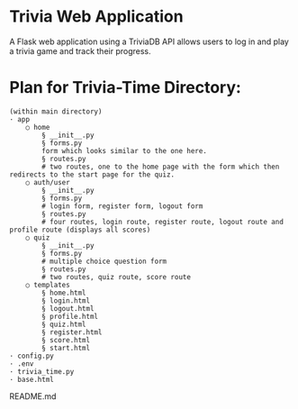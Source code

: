 # Trivia Web Application
A Flask web application using a TriviaDB API allows users to log in and play a trivia game and track their progress.


# Plan for Trivia-Time Directory: 
	(within main directory)
	· app
		○ home 
			§ __init__.py
			§ forms.py 
			form which looks similar to the one here.
			§ routes.py
			# two routes, one to the home page with the form which then redirects to the start page for the quiz.
		○ auth/user
			§ __init__.py
			§ forms.py
			# login form, register form, logout form
			§ routes.py
			# four routes, login route, register route, logout route and profile route (displays all scores)
		○ quiz
			§ __init__.py
			§ forms.py
			# multiple choice question form
			§ routes.py
			# two routes, quiz route, score route 
		○ templates
			§ home.html
			§ login.html
			§ logout.html
			§ profile.html
			§ quiz.html
			§ register.html
			§ score.html
			§ start.html
	· config.py
	· .env
	· trivia_time.py
	· base.html
README.md 
